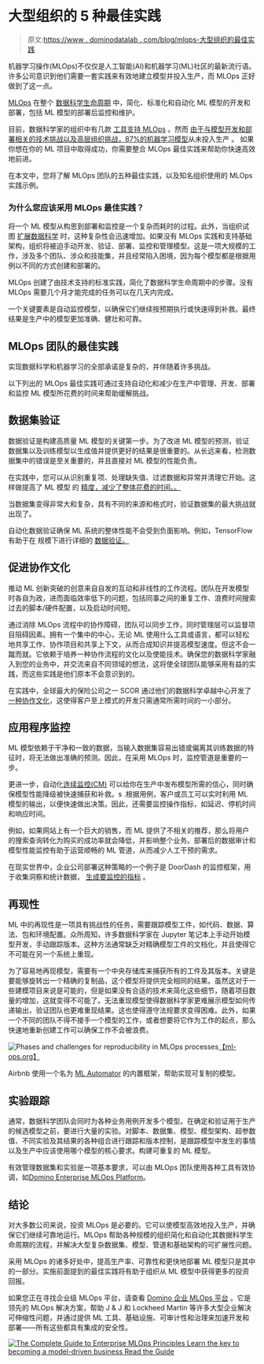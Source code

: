 # 大型组织的 5 种最佳实践

> 原文:[https://www . dominodatalab . com/blog/mlops-大型组织的最佳实践](https://www.dominodatalab.com/blog/mlops-best-practices-for-large-organizations)

机器学习操作(MLOps)不仅仅是人工智能(AI)和机器学习(ML)社区的最新流行语。许多公司意识到他们需要一套实践来有效地建立模型并投入生产，而 MLOps 正好做到了这一点。

[MLOps](https://www.dominodatalab.com/resources/a-guide-to-enterprise-mlops/) 在整个 [数据科学生命周期](https://blog.dominodatalab.com/how-enterprise-mlops-works-throughout-the-data-science-lifecycle) 中，简化、标准化和自动化 ML 模型的开发和部署，包括 ML 模型的部署后监控和维护。

目前，数据科学家的组织中有几款 [工具支持 MLOps](https://www.mihaileric.com/posts/mlops-is-a-mess/) 。然而 [由于与模型开发和部署相关的技术挑战以及高层组织挑战，87%的机器学习模型](https://venturebeat.com/2019/07/19/why-do-87-of-data-science-projects-never-make-it-into-production/)从未投入生产 。 如果你想在你的 ML 项目中取得成功，你需要整合 MLOps 最佳实践来帮助你快速高效地前进。

在本文中，您将了解 MLOps 团队的五种最佳实践，以及知名组织使用的 MLOps 实践示例。

### 为什么您应该采用 MLOps 最佳实践？

将一个 ML 模型从构思到部署和监控是一个复杂而耗时的过程。此外，当组织试图 [扩展数据科学](https://blog.dominodatalab.com/how-enterprise-mlops-supports-scaling-data-science) 时，这种复杂性会迅速增加。如果没有 MLOps 实践和支持基础架构，组织将被迫手动开发、验证、部署、监控和管理模型。这是一项大规模的工作，涉及多个团队、涉众和技能集，并且经常陷入困境，因为每个模型都是根据用例以不同的方式创建和部署的。

MLOps 创建了由技术支持的[](https://www.dominodatalab.com/resources/guide-to-enterprise-ml-ops-principles)标准实践，简化了数据科学生命周期中的步骤。没有 MLOps 需要几个月才能完成的任务可以在几天内完成。

一个关键要素是自动监控模型，以确保它们继续按预期执行或快速得到补救。最终结果是生产中的模型更加准确、健壮和可靠。

## MLOps 团队的最佳实践

实现数据科学和机器学习的全部承诺是复杂的，并伴随着许多挑战。

以下列出的 MLOps 最佳实践可通过支持自动化和减少在生产中管理、开发、部署和监控 ML 模型所花费的时间来帮助缓解挑战。

## 数据集验证

数据验证是构建高质量 ML 模型的关键第一步。为了改进 ML 模型的预测，验证数据集以及训练模型以生成值并提供更好的结果是很重要的。从长远来看，检测数据集中的错误是至关重要的，并且直接对 ML 模型的性能负责。

在实践中，您可以从识别重复项、处理缺失值、过滤数据和异常并清理它开始。这样做提高了 ML 模型 的 [精度，减少了整体花费的时间。。](https://towardsdatascience.com/mlops-practices-for-data-scientists-dbb01be45dd8)

当数据集变得非常大和复杂，具有不同的来源和格式时，验证数据集的最大挑战就出现了。

自动化数据验证确保 ML 系统的整体性能不会受到负面影响。例如，TensorFlow 有助于在 规模下进行详细的 [数据验证。](https://cloud.google.com/architecture/analyzing-and-validating-data-at-scale-for-ml-using-tfx)

## 促进协作文化

推动 ML 创新突破的创意来自自发的互动和非线性的工作流程。团队在开发模型时各自为政，进而面临效率低下的问题，包括同事之间的重复工作、浪费时间搜索过去的脚本/硬件配置，以及启动时间短。

通过消除 MLOps 流程中的协作障碍，团队可以同步工作，同时管理层可以监督项目阻碍因素。拥有一个集中的中心，无论 ML 使用什么工具或语言，都可以轻松地共享工作、协作项目和共享上下文，从而合成知识并提高模型速度。但这不会一蹴而就。它依赖于培养一种协作流程的文化以及使能技术。确保您的数据科学家融入到您的业务中，并交流来自不同领域的想法，这将使全球团队能够采用有益的实践，而这些实践是他们原本不会意识到的。

 在实践中，全球最大的保险公司之一 SCOR 通过他们的数据科学卓越中心开发了[一种协作文化](https://www.dominodatalab.com/blog/data-science-at-scor-governing-data-science-by-example-instead-of-edict)，这使得客户至上模式的开发只需通常所需时间的一小部分。

## 应用程序监控

ML 模型依赖于干净和一致的数据，当输入数据集容易出错或偏离其训练数据的特征时，将无法做出准确的预测。因此，在采用 MLOps 时，监控管道是重要的一步。

更进一步，自动化[连续监控(CM)](https://ml-ops.org/content/mlops-principles) 可以给你在生产中发布模型所需的信心，同时确保模型性能降级被快速捕获和补救。s .根据用例，客户或员工可以实时利用 ML 模型的输出，以便快速做出决策。因此，还需要监控操作指标，如延迟、停机时间和响应时间。

例如，如果网站上有一个巨大的销售，而 ML 提供了不相关的推荐，那么将用户的搜索查询转化为购买的成功率就会降低，并影响整个业务。部署后的数据审计和模型性能监控有助于运营顺畅的 ML 管道，从而减少人工干预的需求。

在现实世界中，企业公司部署这种策略的一个例子是 DoorDash 的监控框架，用于收集洞察和统计数据， [生成要监控的指标](https://doordash.engineering/2021/05/20/monitor-machine-learning-model-drift/) 。

## 再现性

ML 中的再现性是一项具有挑战性的任务，需要跟踪模型工件，如代码、数据、算法、包和环境配置。众所周知，许多数据科学家在 Jupyter 笔记本上手动开始模型开发，手动跟踪版本。这种方法通常缺乏对精确模型工件的文档化，并且使得它不可能在另一个系统上重现。

为了容易地再现模型，需要有一个中央存储库来捕获所有的工件及其版本。关键是要能够旋转出一个精确的复制品，这个模型将提供完全相同的结果。虽然这对于一些建模项目来说是可能的，但是如果没有合适的技术来简化这些细节，随着项目数量的增加，这就变得不可能了。无法重现模型使得数据科学家更难展示模型如何传递输出，验证团队也更难重现结果。这也使得遵守法规要求变得困难。此外，如果一个不同的团队不得不接手一个模型的工作，或者想要将它作为工作的起点，那么快速地重新创建工作可以确保工作不会被浪费。

![Phases and challenges for reproducibility in MLOps processes](../Images/68c6623b623be92e76c67920c7f72a8d.png)[【ml-ops.org】](http://ml-ops.org/)

Airbnb 使用一个名为 [ML Automator](https://medium.com/acing-ai/airbnbs-end-to-end-ml-platform-8f9cb8ba71d8) 的内置框架，帮助实现可复制的模型。

## 实验跟踪

通常，数据科学团队会同时为各种业务用例开发多个模型。在确定和验证用于生产的候选模型之前，要进行大量的实验。对脚本、数据集、模型、模型架构、超参数值、不同实验及其结果的各种组合进行跟踪和版本控制，是跟踪模型中发生的事情以及生产中应该使用哪个模型的核心要求。构建可重复的 ML 模型。

有效管理数据集和实验是一项基本要求，可以由 MLOps 团队使用各种工具有效协调，如[Domino Enterprise MLOps Platform](https://www.dominodatalab.com/blog/announcing-domino-3-3-datasets-and-experiment-manager)。

## 结论

对大多数公司来说，投资 MLOps 是必要的。它可以使模型高效地投入生产，并确保它们继续可靠地运行。MLOps 帮助各种规模的组织简化和自动化其数据科学生命周期的流程，并解决大型复杂数据集、模型、管道和基础架构的可扩展性问题。

采用 MLOps 的诸多好处中，提高生产率、可靠性和更快地部署 ML 模型只是其中的一部分。实施前面提到的最佳实践将有助于组织从 ML 模型中获得更多的投资回报。

如果您正在寻找企业级 MLOps 平台，请查看 [Domino 企业 MLOps 平台](https://www.dominodatalab.com/product/domino-enterprise-mlops-platform) 。它是领先的 MLOps 解决方案，帮助 J & J 和 Lockheed Martin 等许多大型企业解决可伸缩性问题，并通过提供 ML 工具、基础设施、可审计性和治理来加速开发和部署——所有这些都具有集成的安全性。

[![The Complete Guide to  Enterprise MLOps Principles  Learn the key to becoming a model-driven business Read the Guide](../Images/9c077285252ec960ecf5eff9b9d6c5dc.png)](https://cta-redirect.hubspot.com/cta/redirect/6816846/4670a0fa-8832-4636-93d7-a77ea2f9611c)